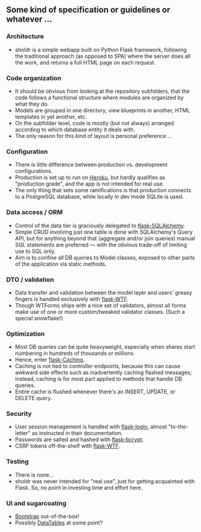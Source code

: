 Some kind of specification or guidelines or whatever ...
--------------------------------------------------------

### Architecture
- sholdr is a simple webapp built on Python Flask framework, following the
  traditional approach (as opposed to SPA) where the server does all the work,
  and returns a full HTML page on each request.

### Code organization
- It should be obvious from looking at the repository subfolders, that the code
  follows a functional structure where modules are organized by what they do.
- Models are grouped in one directory, view blueprints in another, HTML
  templates in yet another, etc.
- On the subfolder level, code is mostly (but not always) arranged according to
  which database entity it deals with.
- The only reason for this kind of layout is personal preference ...

### Configuration
- There is little difference between production vs. development configurations.
- Production is set up to run on [Heroku](https://sholdr.herokuapp.com/), but
  hardly qualifies as "production grade", and the app is not intended for real
  use.
- The only thing that sets some ramifications is that production connects to a
  PostgreSQL database, while locally in dev mode SQLite is used.

### Data access / ORM
- Control of the data tier is graciously delegated to [flask-SQLAlchemy](https://github.com/mitsuhiko/flask-sqlalchemy).
- Simple CRUD involving just one table is done with SQLAlchemy's Query API, but
  for anything beyond that (aggregate and/or join queries) manual SQL statements
  are preferred — with the obvious trade-off of limiting use to SQL only.
- Aim is to confine all DB queries to Model classes, exposed to other parts of
  the application via static methods.

### DTO / validation
- Data transfer and validation between the model layer and users' greasy fingers
  is handled exclusively with [flask-WTF](https://github.com/lepture/flask-wtf).
- Though WTForms ships with a nice set of validators, almost all forms make use
  of one or more custom/tweaked validator classes. (Such a special snowflake!)

### Optimization
- Most DB queries can be quite heavyweight, especially when shares start
  numbering in hundreds of thousands or millions.
- Hence, enter [flask-Caching](https://github.com/sh4nks/flask-caching).
- Caching is not tied to controller endpoints, because this can cause awkward
  side effects such as inadvertently caching flashed messages; instead, caching
  is for most part applied to methods that handle DB queries.
- Entire cache is flushed whenever there's an INSERT, UPDATE, or DELETE query.

### Security
- User session management is handled with [flask-login](https://github.com/maxcountryman/flask-login),
  almost "to-the-letter" as instructed in their documentation.
- Passwords are salted and hashed with [flask-bcrypt](https://github.com/maxcountryman/flask-bcrypt).
- CSRF tokens off-the-shelf with [flask-WTF](https://github.com/lepture/flask-wtf).

### Testing
- There is none...
- sholdr was never intended for "real use", just for getting acquainted with
  Flask. So, no point in investing time and effort here.

### UI and sugarcoating
- [Bootstrap](https://github.com/twbs/bootstrap) out-of-the-box!
- Possibly [DataTables](https://github.com/DataTables/DataTables) at some point?

